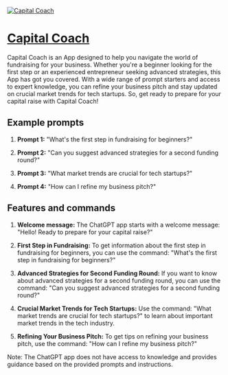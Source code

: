 [![Capital Coach](https://files.oaiusercontent.com/file-rn1PuXjwtGJYA3dHjcNQeIgE?se=2123-10-18T08%3A21%3A55Z&sp=r&sv=2021-08-06&sr=b&rscc=max-age%3D31536000%2C%20immutable&rscd=attachment%3B%20filename%3D9334f85c-b99d-4c28-9ec0-93f8c7b82509.png&sig=3O/m57vJ4OUadhZdguRHagEN66aysudWiL7PH2E93QA%3D)](https://chat.openai.com/g/g-EzVrdMYVi-capital-coach)

# [Capital Coach](https://chat.openai.com/g/g-EzVrdMYVi-capital-coach)

Capital Coach is an App designed to help you navigate the world of fundraising for your business. Whether you're a beginner looking for the first step or an experienced entrepreneur seeking advanced strategies, this App has got you covered. With a wide range of prompt starters and access to expert knowledge, you can refine your business pitch and stay updated on crucial market trends for tech startups. So, get ready to prepare for your capital raise with Capital Coach!

## Example prompts

1. **Prompt 1:** "What's the first step in fundraising for beginners?"

2. **Prompt 2:** "Can you suggest advanced strategies for a second funding round?"

3. **Prompt 3:** "What market trends are crucial for tech startups?"

4. **Prompt 4:** "How can I refine my business pitch?"

## Features and commands

1. **Welcome message:** The ChatGPT app starts with a welcome message: "Hello! Ready to prepare for your capital raise?"

2. **First Step in Fundraising:** To get information about the first step in fundraising for beginners, you can use the command: "What's the first step in fundraising for beginners?"

3. **Advanced Strategies for Second Funding Round:** If you want to know about advanced strategies for a second funding round, you can use the command: "Can you suggest advanced strategies for a second funding round?"

4. **Crucial Market Trends for Tech Startups:** Use the command: "What market trends are crucial for tech startups?" to learn about important market trends in the tech industry.

5. **Refining Your Business Pitch:** To get tips on refining your business pitch, use the command: "How can I refine my business pitch?"

Note: The ChatGPT app does not have access to knowledge and provides guidance based on the provided prompts and instructions.